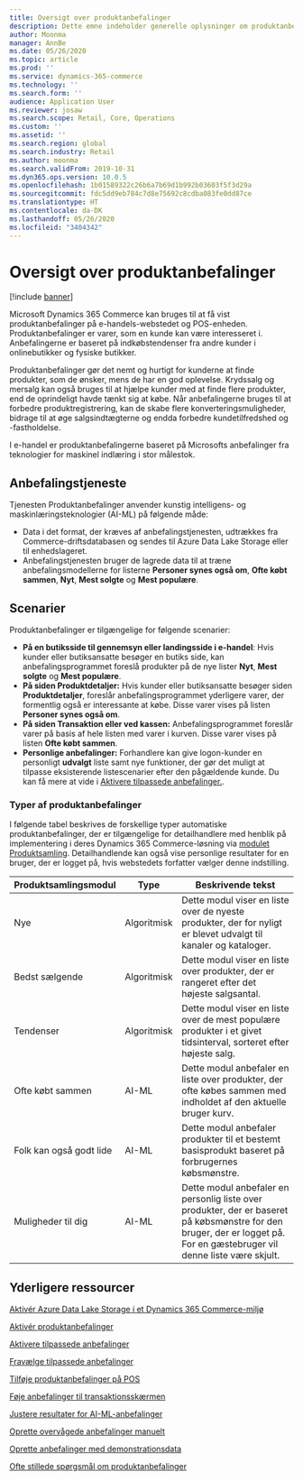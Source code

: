 ```yaml
---
title: Oversigt over produktanbefalinger
description: Dette emne indeholder generelle oplysninger om produktanbefalinger. Produktanbefalinger giver kunderne mulighed for nemt og hurtigt at finde produkter, som de ønsker, og endda produkter, som de oprindeligt ikke havde tænkt sig at købe.
author: Moonma
manager: AnnBe
ms.date: 05/26/2020
ms.topic: article
ms.prod: ''
ms.service: dynamics-365-commerce
ms.technology: ''
ms.search.form: ''
audience: Application User
ms.reviewer: josaw
ms.search.scope: Retail, Core, Operations
ms.custom: ''
ms.assetid: ''
ms.search.region: global
ms.search.industry: Retail
ms.author: moonma
ms.search.validFrom: 2019-10-31
ms.dyn365.ops.version: 10.0.5
ms.openlocfilehash: 1b01589322c26b6a7b69d1b992b03603f5f3d29a
ms.sourcegitcommit: fdc5dd9eb784c7d8e75692c8cdba083fe0dd87ce
ms.translationtype: HT
ms.contentlocale: da-DK
ms.lasthandoff: 05/26/2020
ms.locfileid: "3404342"
---
```

# <a name="product-recommendations-overview"></a>Oversigt over produktanbefalinger

[!include [banner](includes/banner.md)]

Microsoft Dynamics 365 Commerce kan bruges til at få vist produktanbefalinger på e-handels-webstedet og POS-enheden. Produktanbefalinger er varer, som en kunde kan være interesseret i. Anbefalingerne er baseret på indkøbstendenser fra andre kunder i onlinebutikker og fysiske butikker.

Produktanbefalinger gør det nemt og hurtigt for kunderne at finde produkter, som de ønsker, mens de har en god oplevelse. Krydssalg og mersalg kan også bruges til at hjælpe kunder med at finde flere produkter, end de oprindeligt havde tænkt sig at købe. Når anbefalingerne bruges til at forbedre produktregistrering, kan de skabe flere konverteringsmuligheder, bidrage til at øge salgsindtægterne og endda forbedre kundetilfredshed og -fastholdelse.

I e-handel er produktanbefalingerne baseret på Microsofts anbefalinger fra teknologier for maskinel indlæring i stor målestok.

## <a name="recommendation-service"></a>Anbefalingstjeneste

Tjenesten Produktanbefalinger anvender kunstig intelligens- og maskinlæringsteknologier (AI-ML) på følgende måde:

- Data i det format, der kræves af anbefalingstjenesten, udtrækkes fra Commerce-driftsdatabasen og sendes til Azure Data Lake Storage eller til enhedslageret.
- Anbefalingstjenesten bruger de lagrede data til at træne anbefalingsmodellerne for listerne **Personer synes også om**, **Ofte købt sammen**, **Nyt**, **Mest solgte** og **Mest populære**.

## <a name="scenarios"></a>Scenarier

Produktanbefalinger er tilgængelige for følgende scenarier:

- **På en butiksside til gennemsyn eller landingsside i e-handel**: Hvis kunder eller butiksansatte besøger en butiks side, kan anbefalingsprogrammet foreslå produkter på de nye lister **Nyt**, **Mest solgte** og **Mest populære**.
- **På siden Produktdetaljer:** Hvis kunder eller butiksansatte besøger siden **Produktdetaljer**, foreslår anbefalingsprogrammet yderligere varer, der formentlig også er interessante at købe. Disse varer vises på listen **Personer synes også om**.
- **På siden Transaktion eller ved kassen:** Anbefalingsprogrammet foreslår varer på basis af hele listen med varer i kurven. Disse varer vises på listen **Ofte købt sammen**.
- **Personlige anbefalinger:** Forhandlere kan give logon-kunder en personligt **udvalgt** liste samt nye funktioner, der gør det muligt at tilpasse eksisterende listescenarier efter den pågældende kunde. Du kan få mere at vide i [Aktivere tilpassede anbefalinger.](personalized-recommendations.md).

### <a name="types-of-product-recommendations"></a>Typer af produktanbefalinger

I følgende tabel beskrives de forskellige typer automatiske produktanbefalinger, der er tilgængelige for detailhandlere med henblik på implementering i deres Dynamics 365 Commerce-løsning via [modulet Produktsamling](product-collection-module-overview.md). Detailhandlende kan også vise personlige resultater for en bruger, der er logget på, hvis webstedets forfatter vælger denne indstilling.

| Produktsamlingsmodul  | Type | Beskrivende tekst |
|----------------------------|------|-------------|
| Nye                        | Algoritmisk | Dette modul viser en liste over de nyeste produkter, der for nyligt er blevet udvalgt til kanaler og kataloger. |
| Bedst sælgende               | Algoritmisk | Dette modul viser en liste over produkter, der er rangeret efter det højeste salgsantal. |
| Tendenser                   | Algoritmisk | Dette modul viser en liste over de mest populære produkter i et givet tidsinterval, sorteret efter højeste salg.  |
| Ofte købt sammen | AI-ML | Dette modul anbefaler en liste over produkter, der ofte købes sammen med indholdet af den aktuelle bruger kurv. |
| Folk kan også godt lide           | AI-ML | Dette modul anbefaler produkter til et bestemt basisprodukt baseret på forbrugernes købsmønstre. |
| Muligheder til dig              | AI-ML | Dette modul anbefaler en personlig liste over produkter, der er baseret på købsmønstre for den bruger, der er logget på. For en gæstebruger vil denne liste være skjult. |

## <a name="additional-resources"></a>Yderligere ressourcer

[Aktivér Azure Data Lake Storage i et Dynamics 365 Commerce-miljø](enable-adls-environment.md)

[Aktivér produktanbefalinger](enable-product-recommendations.md)

[Aktivere tilpassede anbefalinger](personalized-recommendations.md)

[Fravælge tilpassede anbefalinger](personalization-gdpr.md)

[Tilføje produktanbefalinger på POS](product.md)

[Føje anbefalinger til transaktionsskærmen](add-recommendations-control-pos-screen.md)

[Justere resultater for AI-ML-anbefalinger](modify-product-recommendation-results.md)

[Oprette overvågede anbefalinger manuelt](create-editorial-recommendation-lists.md)

[Oprette anbefalinger med demonstrationsdata](product-recommendations-demo-data.md)

[Ofte stillede spørgsmål om produktanbefalinger](faq-recommendations.md)
